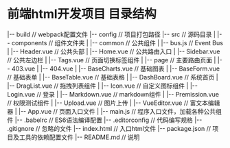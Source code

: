 # 前端html开发项目 目录结构
|-- build                            // webpack配置文件
|-- config                           // 项目打包路径
|-- src                              // 源码目录
|   |-- components                   // 组件文件夹
|       |-- common                   // 公共组件
|           |-- bus.js           	   // Event Bus
|           |-- Header.vue           // 公共头部
|           |-- Home.vue           	 // 公共路由入口
|           |-- Sidebar.vue          // 公共左边栏
|           |-- Tags.vue           	 // 页面切换标签组件
|       |-- page                   	 // 主要路由页面
|           |-- 403.vue
|           |-- 404.vue
|           |-- BaseCharts.vue       // 基础图表
|           |-- BaseForm.vue         // 基础表单
|           |-- BaseTable.vue        // 基础表格
|           |-- DashBoard.vue        // 系统首页
|           |-- DragList.vue         // 拖拽列表组件
|           |-- Icon.vue			       // 自定义图标组件
|           |-- Login.vue          	 // 登录
|           |-- Markdown.vue         // markdown组件
|           |-- Premission.vue       // 权限测试组件
|           |-- Upload.vue           // 图片上传
|           |-- VueEditor.vue        // 富文本编辑器
|   |-- App.vue                      // 页面入口文件
|   |-- main.js                      // 程序入口文件，加载各种公共组件
|-- .babelrc                         // ES6语法编译配置
|-- .editorconfig                    // 代码编写规格
|-- .gitignore                       // 忽略的文件
|-- index.html                       // 入口html文件
|-- package.json                     // 项目及工具的依赖配置文件
|-- README.md                        // 说明
